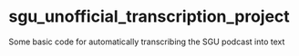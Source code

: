 # sgu_unofficial_transcription_project
Some basic code for automatically transcribing the SGU podcast into text
